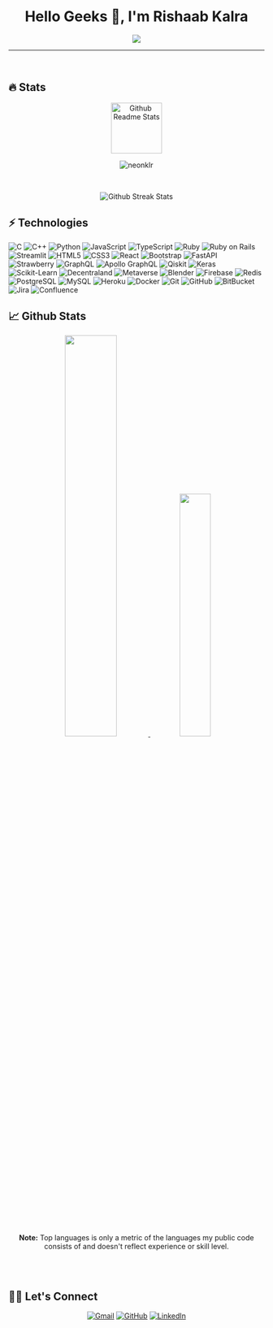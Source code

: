 <h1 align="center">Hello Geeks 👋, I'm Rishaab Kalra</h1>
<p align="center">
  <a href="https://github.com/DenverCoder1/readme-typing-svg"><img src="https://readme-typing-svg.herokuapp.com?lines=Full+Stack+Web+Developer;AI+Enthusiast;Innovator+and+Problem+Solver;Visit+me+on+neonklr.github.io;&center=true&width=500&height=50"></a>
</p>
<hr/>
<br>

## 🔥 Stats
<p align="center">
 <img width="100px" src="https://res.cloudinary.com/anuraghazra/image/upload/v1594908242/logo_ccswme.svg" align="center" alt="Github Readme Stats" />
 <p align="center"> <img src="https://komarev.com/ghpvc/?username=neonklr" alt="neonklr"/> </p> 
</p>

<br>

<p align="center">
  <img src="https://github-readme-streak-stats.herokuapp.com/?user=neonklr&theme=algolia" alt="Github Streak Stats">
</p>


## ⚡ Technologies

![C](https://img.shields.io/badge/c%20-%2300599C.svg?&style=for-the-badge&logo=c&logoColor=white)
![C++](https://img.shields.io/badge/-C++-00599C?style=for-the-badge&logo=c)
![Python](https://img.shields.io/badge/-Python-black?style=for-the-badge&logo=Python)
![JavaScript](https://img.shields.io/badge/-JavaScript-black?style=for-the-badge&logo=javascript)
![TypeScript](https://img.shields.io/badge/-TypeScript-007ACC?style=for-the-badge&logo=typescript)
![Ruby](https://img.shields.io/badge/-Ruby-black?style=for-the-badge&logo=Ruby)
![Ruby on Rails](https://img.shields.io/badge/-Ruby%20on%20Rails-black?style=for-the-badge&logo=Ruby%20on%20Rails)
![Streamlit](https://img.shields.io/badge/-Streamlit-black?style=for-the-badge&logo=Streamlit)
![HTML5](https://img.shields.io/badge/-HTML5-E34F26?style=for-the-badge&logo=html5&logoColor=white)
![CSS3](https://img.shields.io/badge/-CSS3-1572B6?style=for-the-badge&logo=css3)
![React](https://img.shields.io/badge/-React-black?style=for-the-badge&logo=react)
![Bootstrap](https://img.shields.io/badge/-Bootstrap-563D7C?style=for-the-badge&logo=bootstrap)
![FastAPI](https://img.shields.io/badge/-FastAPI-black?style=for-the-badge&logo=FastAPI)
![Strawberry](https://img.shields.io/badge/-Strawberry-black?style=for-the-badge&logo=GraphQL)
![GraphQL](https://img.shields.io/badge/-GraphQL-E10098?style=for-the-badge&logo=graphql)
![Apollo GraphQL](https://img.shields.io/badge/-Apollo%20GraphQL-311C87?style=for-the-badge&logo=apollo-graphql)
![Qiskit](https://img.shields.io/badge/-Qiskit-black?style=for-the-badge&logo=Qiskit)
![Keras](https://img.shields.io/badge/-Keras-black?style=for-the-badge&logo=Keras)
![Scikit-Learn](https://img.shields.io/badge/-scikit--learn-black?style=for-the-badge&logo=scikit-learn)
![Decentraland](https://img.shields.io/badge/-Decentraland-black?style=for-the-badge&logo=Decentraland)
![Metaverse](https://img.shields.io/badge/-Metaverse-black?style=for-the-badge&logo=Metaverse)
![Blender](https://img.shields.io/badge/-Blender-black?style=for-the-badge&logo=Blender)
![Firebase](https://img.shields.io/badge/-Firebase-black?style=for-the-badge&logo=Firebase)
![Redis](https://img.shields.io/badge/-Redis-black?style=for-the-badge&logo=Redis)
![PostgreSQL](https://img.shields.io/badge/-PostgreSQL-336791?style=for-the-badge&logo=postgresql)
![MySQL](https://img.shields.io/badge/-MySQL-black?style=for-the-badge&logo=mysql)
![Heroku](https://img.shields.io/badge/-Heroku-430098?style=for-the-badge&logo=heroku)
![Docker](https://img.shields.io/badge/-Docker-black?style=for-the-badge&logo=docker)
![Git](https://img.shields.io/badge/-Git-black?style=for-the-badge&logo=git)
![GitHub](https://img.shields.io/badge/-GitHub-181717?style=for-the-badge&logo=github)
![BitBucket](https://img.shields.io/badge/-BitBucket-darkblue?style=for-the-badge&logo=bitbucket)
![Jira](https://img.shields.io/badge/-Jira-darkblue?style=for-the-badge&logo=jira)
![Confluence](https://img.shields.io/badge/-Confluence-darkblue?style=for-the-badge&logo=confluence)




## 📈 Github Stats

<p align="center">
<a href="https://github.com/neonklr">
<img src="https://github-readme-stats.vercel.app/api?username=neonklr&count_private=true&show_icons=true&hide_border=true&theme=algolia" width="45%" />
</a>

<a href="https://github.com/neonklr?tab=repositories">
<img src="https://github-readme-stats.vercel.app/api/top-langs/?username=neonklr&layout=compact&langs_count=10&hide_border=true&theme=algolia" width="35%" />
</a>

<p align="center"><b>Note:</b> Top languages is only a metric of the languages my public code consists of and doesn't reflect experience or skill level.</p>
</p>

<br><br>



## 🙋‍♀️ Let's Connect
<p align="center">
<!--   <a href=""><img src="https://img.icons8.com/bubbles/50/000000/web.png" alt="Website"/></a> -->
	<a href="mailto:neonkalra@gmail.com"><img src="https://img.icons8.com/bubbles/50/000000/gmail.png" alt="Gmail"/></a>
	<a href="https://github.com/neonklr"><img src="https://img.icons8.com/bubbles/50/000000/github.png" alt="GitHub"/></a>
	<a href="https://www.linkedin.com/in/neonklr/"><img src="https://img.icons8.com/bubbles/50/000000/linkedin.png" alt="LinkedIn"/></a>
</p>
